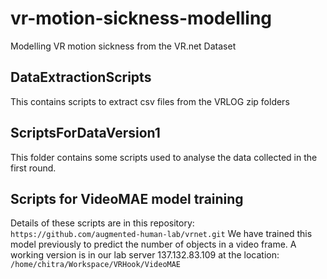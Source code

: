 # vr-motion-sickness-modelling
Modelling VR motion sickness from the VR.net Dataset

## DataExtractionScripts
This contains scripts to extract csv files from the VRLOG zip folders

## ScriptsForDataVersion1
This folder contains some scripts used to analyse the data collected in the first round.

## Scripts for VideoMAE model training
Details of these scripts are in this repository:
```https://github.com/augmented-human-lab/vrnet.git```
We have trained this model previously to predict the number of objects in a video frame. A working version is in our lab server 137.132.83.109 at the location: 
```/home/chitra/Workspace/VRHook/VideoMAE```